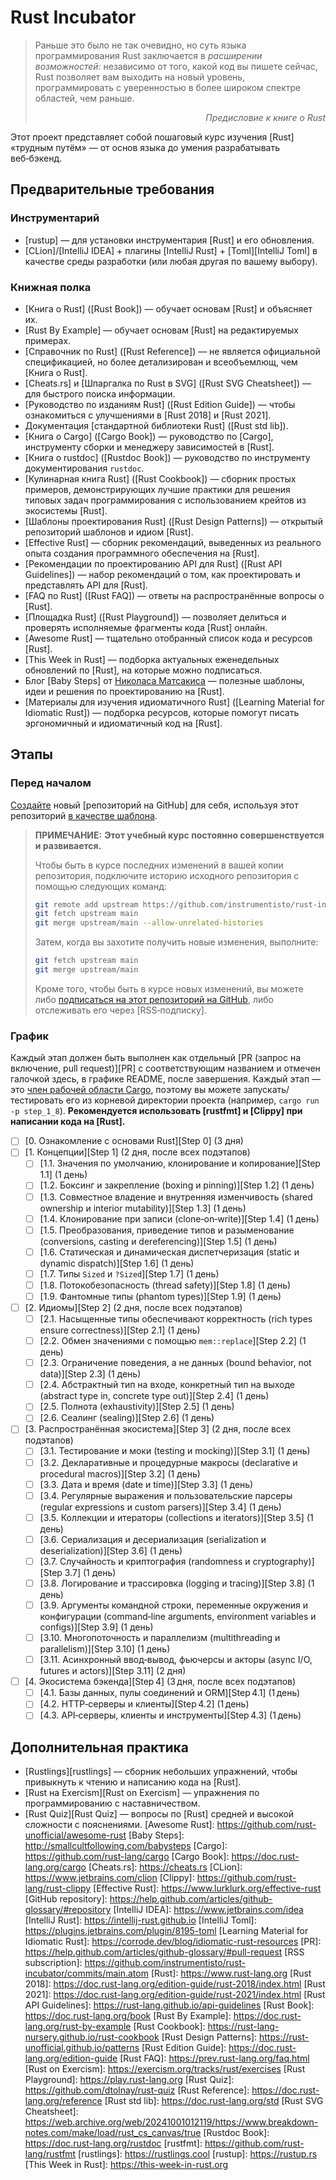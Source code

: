 Rust Incubator
==============

> Раньше это было не так очевидно, но суть языка программирования Rust заключается в _расширении возможностей_: независимо от того, какой код вы пишете сейчас, Rust позволяет вам выходить на новый уровень, программировать с уверенностью в более широком спектре областей, чем раньше.  
_<div align="right">Предисловие к книге о Rust</div>_

Этот проект представляет собой пошаговый курс изучения [Rust] «трудным путём» — от основ языка до умения разрабатывать веб‑бэкенд.

## Предварительные требования

### Инструментарий

- [rustup] — для установки инструментария [Rust] и его обновления.
- [CLion]/[IntelliJ IDEA] + плагины [IntelliJ Rust] + [Toml][IntelliJ Toml] в качестве среды разработки (или любая другая по вашему выбору).

### Книжная полка

- [Книга о Rust] ([Rust Book]) — обучает основам [Rust] и объясняет их.
- [Rust By Example] — обучает основам [Rust] на редактируемых примерах.
- [Справочник по Rust] ([Rust Reference]) — не является официальной спецификацией, но более детализирован и всеобъемлющ, чем [Книга о Rust].
- [Cheats.rs] и [Шпаргалка по Rust в SVG] ([Rust SVG Cheatsheet]) — для быстрого поиска информации.
- [Руководство по изданиям Rust] ([Rust Edition Guide]) — чтобы ознакомиться с улучшениями в [Rust 2018] и [Rust 2021].
- Документация [стандартной библиотеки Rust] ([Rust std lib]).
- [Книга о Cargo] ([Cargo Book]) — руководство по [Cargo], инструменту сборки и менеджеру зависимостей в [Rust].
- [Книга о rustdoc] ([Rustdoc Book]) — руководство по инструменту документирования `rustdoc`.
- [Кулинарная книга Rust] ([Rust Cookbook]) — сборник простых примеров, демонстрирующих лучшие практики для решения типовых задач программирования с использованием крейтов из экосистемы [Rust].
- [Шаблоны проектирования Rust] ([Rust Design Patterns]) — открытый репозиторий шаблонов и идиом [Rust].
- [Effective Rust] — сборник рекомендаций, выведенных из реального опыта создания программного обеспечения на [Rust].
- [Рекомендации по проектированию API для Rust] ([Rust API Guidelines]) — набор рекомендаций о том, как проектировать и представлять API для [Rust].
- [FAQ по Rust] ([Rust FAQ]) — ответы на распространённые вопросы о [Rust].
- [Площадка Rust] ([Rust Playground]) — позволяет делиться и проверять исполняемые фрагменты кода [Rust] онлайн.
- [Awesome Rust] — тщательно отобранный список кода и ресурсов [Rust].
- [This Week in Rust] — подборка актуальных еженедельных обновлений по [Rust], на которые можно подписаться.
- Блог [Baby Steps] от [Николаса Матсакиса](https://github.com/nikomatsakis) — полезные шаблоны, идеи и решения по проектированию на [Rust].
- [Материалы для изучения идиоматичного Rust] ([Learning Material for Idiomatic Rust]) — подборка ресурсов, которые помогут писать эргономичный и идиоматичный код на [Rust].

## Этапы

### Перед началом

[Создайте][1] новый [репозиторий на GitHub] для себя, используя этот репозиторий [в качестве шаблона][11].

> __ПРИМЕЧАНИЕ:__ __Этот учебный курс постоянно совершенствуется и развивается.__
>
> Чтобы быть в курсе последних изменений в вашей копии репозитория, подключите историю исходного репозитория с помощью следующих команд:
> ```bash
> git remote add upstream https://github.com/instrumentisto/rust-incubator.git
> git fetch upstream main
> git merge upstream/main --allow-unrelated-histories
> ```
> Затем, когда вы захотите получить новые изменения, выполните:
> ```bash
> git fetch upstream main
> git merge upstream/main
> ```
> Кроме того, чтобы быть в курсе новых изменений, вы можете либо [подписаться на этот репозиторий на GitHub][2], либо отслеживать его через [RSS‑подписку].

### График

Каждый этап должен быть выполнен как отдельный [PR (запрос на включение, pull request)][PR] с соответствующим названием и отмечен галочкой здесь, в графике README, после завершения. Каждый этап — это [член рабочей области Cargo][13], поэтому вы можете запускать/тестировать его из корневой директории проекта (например, `cargo run -p step_1_8`). __Рекомендуется использовать [rustfmt] и [Clippy] при написании кода на [Rust].__

- [ ] [0. Ознакомление с основами Rust][Step 0] (3 дня)
- [ ] [1. Концепции][Step 1] (2 дня, после всех подэтапов)
    - [ ] [1.1. Значения по умолчанию, клонирование и копирование][Step 1.1] (1 день)
    - [ ] [1.2. Боксинг и закрепление (boxing и pinning)][Step 1.2] (1 день)
    - [ ] [1.3. Совместное владение и внутренняя изменчивость (shared ownership и interior mutability)][Step 1.3] (1 день)
    - [ ] [1.4. Клонирование при записи (clone‑on‑write)][Step 1.4] (1 день)
    - [ ] [1.5. Преобразования, приведение типов и разыменование (conversions, casting и dereferencing)][Step 1.5] (1 день)
    - [ ] [1.6. Статическая и динамическая диспетчеризация (static и dynamic dispatch)][Step 1.6] (1 день)
    - [ ] [1.7. Типы `Sized` и `?Sized`][Step 1.7] (1 день)
    - [ ] [1.8. Потокобезопасность (thread safety)][Step 1.8] (1 день)
    - [ ] [1.9. Фантомные типы (phantom types)][Step 1.9] (1 день)
- [ ] [2. Идиомы][Step 2] (2 дня, после всех подэтапов)
    - [ ] [2.1. Насыщенные типы обеспечивают корректность (rich types ensure correctness)][Step 2.1] (1 день)
    - [ ] [2.2. Обмен значениями с помощью `mem::replace`][Step 2.2] (1 день)
    - [ ] [2.3. Ограничение поведения, а не данных (bound behavior, not data)][Step 2.3] (1 день)
    - [ ] [2.4. Абстрактный тип на входе, конкретный тип на выходе (abstract type in, concrete type out)][Step 2.4] (1 день)
    - [ ] [2.5. Полнота (exhaustivity)][Step 2.5] (1 день)
    - [ ] [2.6. Сеалинг (sealing)][Step 2.6] (1 день)
- [ ] [3. Распространённая экосистема][Step 3] (2 дня, после всех подэтапов)
    - [ ] [3.1. Тестирование и моки (testing и mocking)][Step 3.1] (1 день)
    - [ ] [3.2. Декларативные и процедурные макросы (declarative и procedural macros)][Step 3.2] (1 день)
    - [ ] [3.3. Дата и время (date и time)][Step 3.3] (1 день)
    - [ ] [3.4. Регулярные выражения и пользовательские парсеры (regular expressions и custom parsers)][Step 3.4] (1 день)
    - [ ] [3.5. Коллекции и итераторы (collections и iterators)][Step 3.5] (1 день)
    - [ ] [3.6. Сериализация и десериализация (serialization и deserialization)][Step 3.6] (1 день)
    - [ ] [3.7. Случайность и криптография (randomness и cryptography)][Step 3.7] (1 день)
    - [ ] [3.8. Логирование и трассировка (logging и tracing)][Step 3.8] (1 день)
    - [ ] [3.9. Аргументы командной строки, переменные окружения и конфигурации (command‑line arguments, environment variables и configs)][Step 3.9] (1 день)
    - [ ] [3.10. Многопоточность и параллелизм (multithreading и parallelism)][Step 3.10] (1 день)
    - [ ] [3.11. Асинхронный ввод‑вывод, фьючерсы и акторы (async I/O, futures и actors)][Step 3.11] (2 дня)
- [ ] [4. Экосистема бэкенда][Step 4] (3 дня, после всех подэтапов)  
    - [ ] [4.1. Базы данных, пулы соединений и ORM][Step 4.1] (1 день)  
    - [ ] [4.2. HTTP‑серверы и клиенты][Step 4.2] (1 день)  
    - [ ] [4.3. API‑серверы, клиенты и инструменты][Step 4.3] (1 день)  

## Дополнительная практика  

- [Rustlings][rustlings] — сборник небольших упражнений, чтобы привыкнуть к чтению и написанию кода на [Rust].  
- [Rust на Exercism][Rust on Exercism] — упражнения по программированию с наставничеством.  
- [Rust Quiz][Rust Quiz] — вопросы по [Rust] средней и высокой сложности с пояснениями.
[Awesome Rust]: https://github.com/rust-unofficial/awesome-rust
[Baby Steps]: http://smallcultfollowing.com/babysteps
[Cargo]: https://github.com/rust-lang/cargo
[Cargo Book]: https://doc.rust-lang.org/cargo
[Cheats.rs]: https://cheats.rs
[CLion]: https://www.jetbrains.com/clion
[Clippy]: https://github.com/rust-lang/rust-clippy
[Effective Rust]: https://www.lurklurk.org/effective-rust
[GitHub repository]: https://help.github.com/articles/github-glossary/#repository
[IntelliJ IDEA]: https://www.jetbrains.com/idea
[IntelliJ Rust]: https://intellij-rust.github.io
[IntelliJ Toml]: https://plugins.jetbrains.com/plugin/8195-toml
[Learning Material for Idiomatic Rust]: https://corrode.dev/blog/idiomatic-rust-resources
[PR]: https://help.github.com/articles/github-glossary/#pull-request
[RSS subscription]: https://github.com/instrumentisto/rust-incubator/commits/main.atom
[Rust]: https://www.rust-lang.org
[Rust 2018]: https://doc.rust-lang.org/edition-guide/rust-2018/index.html
[Rust 2021]: https://doc.rust-lang.org/edition-guide/rust-2021/index.html
[Rust API Guidelines]: https://rust-lang.github.io/api-guidelines
[Rust Book]: https://doc.rust-lang.org/book
[Rust By Example]: https://doc.rust-lang.org/rust-by-example
[Rust Cookbook]: https://rust-lang-nursery.github.io/rust-cookbook
[Rust Design Patterns]: https://rust-unofficial.github.io/patterns
[Rust Edition Guide]: https://doc.rust-lang.org/edition-guide
[Rust FAQ]: https://prev.rust-lang.org/faq.html
[Rust on Exercism]: https://exercism.org/tracks/rust/exercises
[Rust Playground]: https://play.rust-lang.org
[Rust Quiz]: https://github.com/dtolnay/rust-quiz
[Rust Reference]: https://doc.rust-lang.org/reference
[Rust std lib]: https://doc.rust-lang.org/std
[Rust SVG Cheatsheet]: https://web.archive.org/web/20241001012119/https://www.breakdown-notes.com/make/load/rust_cs_canvas/true
[Rustdoc Book]: https://doc.rust-lang.org/rustdoc
[rustfmt]: https://github.com/rust-lang/rustfmt
[rustlings]: https://rustlings.cool
[rustup]: https://rustup.rs
[This Week in Rust]: https://this-week-in-rust.org

[1]: https://github.com/instrumentisto/rust-incubator/generate
[2]: https://github.com/instrumentisto/rust-incubator/subscription
[11]: https://help.github.com/en/articles/creating-a-repository-from-a-template
[13]: https://doc.rust-lang.org/book/ch14-03-cargo-workspaces.html

